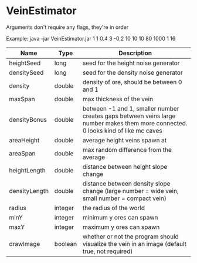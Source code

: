 # VeinEstimator

Arguments don't require any flags, they're in order

Example: java -jar VeinEstimator.jar 1 1 0.4 3 -0.2 10 10 10 80 1000 1 16

| Name          | Type   | Description                                                                                                                       |
|---------------|--------|-----------------------------------------------------------------------------------------------------------------------------------|
| heightSeed    | long   | seed for the height noise generator                                                                                               |
| densitySeed   | long   | seed for the density noise generator                                                                                              |
| density       | double | density of ore, should be between 0 and 1                                                                                         |
| maxSpan       | double | max thickness of the vein                                                                                                         |
| densityBonus  | double | between -1 and 1, smaller number creates gaps between veins large number makes them more connected. 0 looks kind of like mc caves |
| areaHeight    | double | average height veins spawn at                                                                                                     |
| areaSpan      | double | max random difference from the average                                                                                            |
| heightLength  | double | distance between height slope change                                                                                              |
| densityLength | double | distance between density slope change (large number = wide vein, small number = compact vein)   |
| radius        | integer | the radius of the world |
| minY          | integer | minimum y ores can spawn |
| maxY          | integer | maximum y ores can spawn
| drawImage     | boolean | whether or not the program should visualize the vein in an image (default true, not required)|
